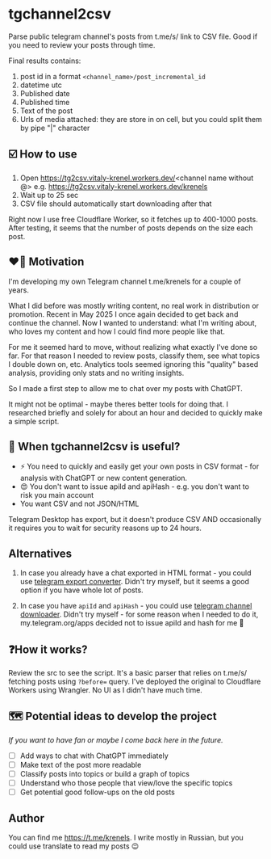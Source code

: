 # tgchannel2csv
Parse public telegram channel's posts from t.me/s/ link to CSV file. Good if you need to review your posts through time.

Final results contains:
1. post id in a format `<channel_name>/post_incremental_id`
2. datetime utc
3. Published date
4. Published time
5. Text of the post
6. Urls of media attached: they are store in on cell, but you could split them by pipe "|" character

## ☑️ How to use

1. Open https://tg2csv.vitaly-krenel.workers.dev/<channel name without @> e.g. https://tg2csv.vitaly-krenel.workers.dev/krenels
2. Wait up to 25 sec
3. CSV file should automatically start downloading after that

Right now I use free Cloudflare Worker, so it fetches up to 400-1000 posts. After testing, it seems that the number of posts depends on the size each post.

## ❤️‍🔥 Motivation

I'm developing my own Telegram channel t.me/krenels for a couple of years. 

What I did before was mostly writing content, no real work in distribution or promotion. Recent in May 2025 I once again decided to get back and continue the channel. Now I wanted to understand: what I'm writing about, who loves my content and how I could find more people like that.

For me it seemed hard to move, without realizing what exactly I've done so far. For that reason I needed to review posts, classify them, see what topics I double down on, etc.
Analytics tools seemed ignoring this "quality" based analysis, providing only stats and no writing insights.

So I made a first step to allow me to chat over my posts with ChatGPT. 

It might not be optimal - maybe theres better tools for doing that. I researched briefly and solely for about an hour and decided to quickly make a simple script.

## 💪 When tgchannel2csv is useful?

- ⚡️ You need to quickly and easily get your own posts in CSV format - for analysis with ChatGPT or new content generation.
- 😍 You don't want to issue apiId and apiHash - e.g. you don't want to risk you main account
- You want CSV and not JSON/HTML

Telegram Desktop has export, but it doesn't produce CSV AND occasionally it requires you to wait for security reasons up to 24 hours. 

## Alternatives
1. In case you already have a chat exported in HTML format - you could use [telegram export converter](https://github.com/gabekanegae/telegram-export-converter). Didn't try myself, but it seems a good option if you have whole lot of posts.

2. In case you have `apiId` and `apiHash` - you could use [telegram channel downloader](https://github.com/abhishekjnvk/telegram-channel-downloader). Didn't try myself - for some reason when I needed to do it, my.telegram.org/apps decided not to issue apiId and hash for me 🙂

## ❓How it works?

Review the src to see the script. It's a basic parser that relies on t.me/s/ fetching posts using `?before=` query. 
I've deployed the original to Cloudflare Workers using Wrangler. No UI as I didn't have much time.

## 🗺️ Potential ideas to develop the project
*If you want to have fan or maybe I come back here in the future.*

- [ ] Add ways to chat with ChatGPT immediately  
- [ ] Make text of the post more readable
- [ ] Classify posts into topics or build a graph of topics
- [ ] Understand who those people that view/love the specific topics
- [ ] Get potential good follow-ups on the old posts

## Author
You can find me https://t.me/krenels. I write mostly in Russian, but you could use translate to read my posts 😉
